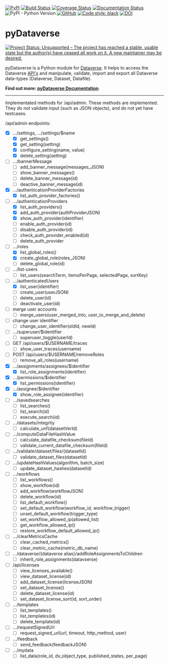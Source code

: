 [![PyPI](https://img.shields.io/pypi/v/pyDataverse.svg)](https://pypi.org/project/pyDataverse/) [![Build Status](https://travis-ci.com/gdcc/pyDataverse.svg?branch=master)](https://travis-ci.com/gdcc/pyDataverse) [![Coverage Status](https://coveralls.io/repos/github/gdcc/pyDataverse/badge.svg)](https://coveralls.io/github/gdcc/pyDataverse) [![Documentation Status](https://readthedocs.org/projects/pydataverse/badge/?version=latest)](https://pydataverse.readthedocs.io/en/latest) ![PyPI - Python Version](https://img.shields.io/pypi/pyversions/pydataverse.svg) [![GitHub](https://img.shields.io/github/license/gdcc/pydataverse.svg)](https://opensource.org/licenses/MIT) [![Code style: black](https://img.shields.io/badge/code%20style-black-000000.svg)](https://github.com/psf/black) [![DOI](https://zenodo.org/badge/DOI/10.5281/zenodo.4664557.svg)](https://doi.org/10.5281/zenodo.4664557)

# pyDataverse

[![Project Status: Unsupported – The project has reached a stable, usable state but the author(s) have ceased all work on it. A new maintainer may be desired.](https://www.repostatus.org/badges/latest/unsupported.svg)](https://www.repostatus.org/#unsupported)

pyDataverse is a Python module for [Dataverse](http://dataverse.org).
It helps to access the Dataverse [API's](http://guides.dataverse.org/en/latest/api/index.html) and manipulate, validate, import and export all Dataverse data-types (Dataverse, Dataset, Datafile).

**Find out more: [pyDataverse Documentation](https://pydataverse.readthedocs.io/en/latest/)**

-----
Implementated methods for /api/admin.  These methods are implemented.  They
do not validate input (such as JSON objects), and do not yet have testcases.

/api/admin endpoints:
- [x] .../settings, .../settings/$name
    - [x] get_settings()
    - [x] get_setting(setting)
    - [x] configure_setting(name, value)
    - [x] delete_setting(setting)
- [ ] .../bannerMessage
    - [ ] add_banner_message(messages_JSON)
    - [ ] show_banner_messages()
    - [ ] delete_banner_message(id)
    - [ ] deactive_banner_message(id)
- [x] .../authenticationProviderFactories
    - [x] list_auth_provider_factories()
- [ ] .../authenticationProviders
    - [x] list_auth_providers()
    - [x] add_auth_provider(authProviderJSON)
    - [x] show_auth_provider(identifier)
    - [ ] enable_auth_provider(id)
    - [ ] disable_auth_provider(id)
    - [ ] check_auth_provider_enabled(id)
    - [ ] delete_auth_provider
- [ ] .../roles
    - [x] list_global_roles()
    - [x] create_global_role(roles_JSON)
    - [ ] delete_global_role(id)
- [ ] .../list-users
    - [ ] list_users(searchTerm, itemsPerPage, selectedPage, sortKey)
- [ ] .../authenticatedUsers
    - [x] list_user(identifier)
    - [ ] create_user(userJSON)
    - [ ] delete_user(id)
    - [ ] deactivate_user(id)
- [ ] merge user accounts
    - [ ] merge_users(user_merged_into, user_to_merge_and_delete)
- [ ] change user identifier
    - [ ] change_user_identifier(oldId, newId)
- [ ] .../superuser/$identifier
    - [ ] superuser_toggle(userId)
- [ ] GET /api/users/$USERNAME/traces
    - [ ] show_user_traces(username)
- [ ] POST /api/users/$USERNAME/removeRoles
    - [ ] remove_all_roles(username)
- [x] .../assignments/assignees/$identifier
    - [x] list_role_assignments(identifier)
- [x] .../permissions/$identifier
    - [x] list_permissions(identifier)
- [x] .../assignee/$identifier
    - [x] show_role_assignee(identifier)
- [ ] .../savedsearches
    - [ ] list_searches()
    - [ ] list_search(id)
    - [ ] execute_search(id)
- [ ] .../datasets/integrity
    - [ ] calculate_unf(datasetVerId)
- [ ] .../computeDataFileHashValue
    - [ ] calculate_datafile_checksum(fileId)
    - [ ] validate_current_datafile_checksum(fileId)
- [ ] .../validate/dataset/files/{datasetId}
    - [ ] validate_dataset_files(datasetId)
- [ ] .../updateHashValues(algorithm, batch_size)
    - [ ] update_dataset_hashes(datasetId)
- [ ] .../workflows
    - [ ] list_workflows()
    - [ ] show_workflow(id)
    - [ ] add_workflow(workflowJSON)
    - [ ] delete_workflow(id)
    - [ ] list_default_workflow()
    - [ ] set_default_workflow(workflow_id, workflow_trigger)
    - [ ] unset_default_workflow(trigger_type)
    - [ ] set_workflow_allowed_ip(allowed_list)
    - [ ] get_workflow_allowed_ip()
    - [ ] restore_workflow_default_allowed_ip()
- [ ] .../clearMetricsCache
    - [ ] clear_cached_metrics()
    - [ ] clear_metric_cache(metric_db_name)
- [ ] .../dataverse/{dataverse alias}/addRoleAssignmentsToChildren
    - [ ] inherit_role_assignments(datavserse)
- [ ] /api/licenses
    - [ ] view_licenses_available()
    - [ ] view_dataset_license(id)
    - [ ] add_dataset_license(licenseJSON)
    - [ ] set_dataset_license()
    - [ ] delete_dataset_license(id)
    - [ ] set_dataset_license_sort(id, sort_order)
- [ ] .../templates
    - [ ] list_templates()
    - [ ] list_templates(id)
    - [ ] delete_template(id)
- [ ] .../requestSignedUrl
    - [ ] request_signed_url(url, timeout, http_method, user)
- [ ] .../feedback
    - [ ] send_feedback(feedbackJSON)
- [ ] .../mydata
    - [ ] list_data(role_id, dv_object_type, published_states, per_page)
